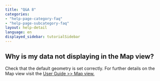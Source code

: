 ```yaml
---
title: "Q&A 8"
categories:
- "help-page-category-faq"
- "help-page-subcategory-faq"
layout: help-detail
language: en
displayed_sidebar: tutorialSidebar
---
```


<h2>Why is my data not displaying in the Map view?</h2>

Check that the default geometry is set correctly. 
For further details on the Map view visit the <a target="_blank" href="http://help.halestudio.org/latest/index.jsp?topic=%2Feu.esdihumboldt.hale.doc.user.views.styledmap%2Fhtml%2Fmap_view.html&cp%3D0_4_10">  User Guide >> Map view.</a>  
